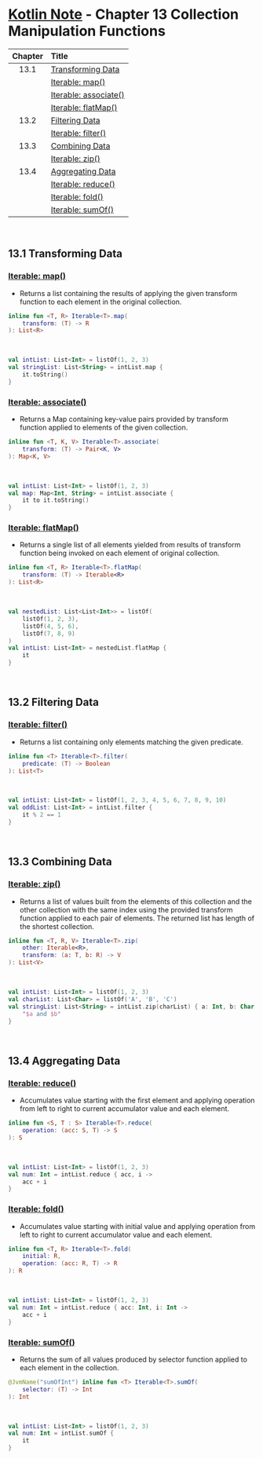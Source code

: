 # [Kotlin Note](../../README.md) - Chapter 13 Collection Manipulation Functions
| Chapter | Title |
| :-: | :- |
| 13.1 | [Transforming Data](#131-transforming-data) |
|  | [Iterable: map()](#iterable-map) |
|  | [Iterable: associate()](#iterable-associate) |
|  | [Iterable: flatMap()](#iterable-flatmap) |
| 13.2 | [Filtering Data](#132-filtering-data) |
|  | [Iterable: filter()](#iterable-filter) |
| 13.3 | [Combining Data](#133-combining-data) |
|  | [Iterable: zip()](#iterable-zip) |
| 13.4 | [Aggregating Data](#134-aggregating-data) |
|  | [Iterable: reduce()](#iterable-reduce) |
|  | [Iterable: fold()](#iterable-fold) |
|  | [Iterable: sumOf()](#iterable-sumof) |

<br />

## 13.1 Transforming Data
### [Iterable: map()](https://kotlinlang.org/api/latest/jvm/stdlib/kotlin.collections/map.html)
- Returns a list containing the results of applying the given transform function to each element in the original collection.
```kotlin
inline fun <T, R> Iterable<T>.map(
    transform: (T) -> R
): List<R>
```

<br />

```kotlin
val intList: List<Int> = listOf(1, 2, 3)
val stringList: List<String> = intList.map {
    it.toString()
}
```

### [Iterable: associate()](https://kotlinlang.org/api/latest/jvm/stdlib/kotlin.collections/associate.html)
- Returns a Map containing key-value pairs provided by transform function applied to elements of the given collection.
```kotlin
inline fun <T, K, V> Iterable<T>.associate(
    transform: (T) -> Pair<K, V>
): Map<K, V>
```

<br />

```kotlin
val intList: List<Int> = listOf(1, 2, 3)
val map: Map<Int, String> = intList.associate {
    it to it.toString()
}
```

### [Iterable: flatMap()](https://kotlinlang.org/api/latest/jvm/stdlib/kotlin.collections/flat-map.html)
- Returns a single list of all elements yielded from results of transform function being invoked on each element of original collection.
```kotlin
inline fun <T, R> Iterable<T>.flatMap(
    transform: (T) -> Iterable<R>
): List<R>
```

<br />

```kotlin
val nestedList: List<List<Int>> = listOf(
    listOf(1, 2, 3),
    listOf(4, 5, 6),
    listOf(7, 8, 9)
)
val intList: List<Int> = nestedList.flatMap {
    it
}
```

<br />

## 13.2 Filtering Data
### [Iterable: filter()](https://kotlinlang.org/api/latest/jvm/stdlib/kotlin.collections/filter.html)
- Returns a list containing only elements matching the given predicate.
```kotlin
inline fun <T> Iterable<T>.filter(
    predicate: (T) -> Boolean
): List<T>
```

<br />

```kotlin
val intList: List<Int> = listOf(1, 2, 3, 4, 5, 6, 7, 8, 9, 10)
val oddList: List<Int> = intList.filter {
    it % 2 == 1
}
```

<br />

## 13.3 Combining Data
### [Iterable: zip()](https://kotlinlang.org/api/latest/jvm/stdlib/kotlin.collections/zip.html)
- Returns a list of values built from the elements of this collection and the other collection with the same index using the provided transform function applied to each pair of elements. The returned list has length of the shortest collection.
```kotlin
inline fun <T, R, V> Iterable<T>.zip(
    other: Iterable<R>,
    transform: (a: T, b: R) -> V
): List<V>
```

<br />

```kotlin
val intList: List<Int> = listOf(1, 2, 3)
val charList: List<Char> = listOf('A', 'B', 'C')
val stringList: List<String> = intList.zip(charList) { a: Int, b: Char ->
    "$a and $b"
}
```

<br />

## 13.4 Aggregating Data
### [Iterable: reduce()](https://kotlinlang.org/api/latest/jvm/stdlib/kotlin.collections/reduce.html)
- Accumulates value starting with the first element and applying operation from left to right to current accumulator value and each element.
```kotlin
inline fun <S, T : S> Iterable<T>.reduce(
    operation: (acc: S, T) -> S
): S
```

<br />

```kotlin
val intList: List<Int> = listOf(1, 2, 3)
val num: Int = intList.reduce { acc, i ->
    acc + i
}
```

### [Iterable: fold()](https://kotlinlang.org/api/latest/jvm/stdlib/kotlin.collections/fold.html)
- Accumulates value starting with initial value and applying operation from left to right to current accumulator value and each element.
```kotlin
inline fun <T, R> Iterable<T>.fold(
    initial: R,
    operation: (acc: R, T) -> R
): R
```

<br />

```kotlin
val intList: List<Int> = listOf(1, 2, 3)
val num: Int = intList.reduce { acc: Int, i: Int ->
    acc + i
}
```

### [Iterable: sumOf()](https://kotlinlang.org/api/latest/jvm/stdlib/kotlin.collections/sum-of.html)
- Returns the sum of all values produced by selector function applied to each element in the collection.
```kotlin
@JvmName("sumOfInt") inline fun <T> Iterable<T>.sumOf(
    selector: (T) -> Int
): Int
```

<br />

```kotlin
val intList: List<Int> = listOf(1, 2, 3)
val num: Int = intList.sumOf {
    it
}
```

<br />
